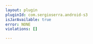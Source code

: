 ```yaml
---
layout: plugin
pluginId: com.sergioserra.android-s3
isJarAvailable: true
error: NONE
violations: []

---
```

